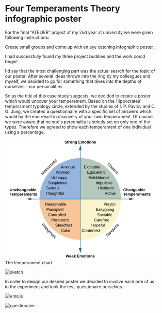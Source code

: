# Four Temperaments Theory infographic poster 

For the final "ATELIER" project of my 2nd year at university we were given following instructions:

Create small groups and come up with an eye catching infographic poster.

I had successfully found my three project buddies and the work could begin!

I'd say that the most challenging part was the actual search for the topic of our poster. After several ideas thrown into the ring by my colleagues and myself, we decided to go for something that dives into the depths of ourselves - our personalities.

So as the title of this case study suggests, we decided to create a poster which would uncover your temperament. Based on the Hippocrates' temperament typology circle, extended by the studies of I. P. Pavlov and C. G. Jung, we created a questionnaire with a specific set of answers which would by the end result in discovery of your own temperament. Of course we were aware that no one's personality is strictly set on only one of the types. Therefore we agreed to show each temperament of one individual using a percentage. 

![temperament-chart](./temperament-chart.jpg)
The temperament chart

![sketch](./sketch.jpg)

In order to design our desired poster we decided to involve each one of us in the experiment and took the test-questionaire ourselves. 


![emojis](./emojis.jpg)

![questionaire](./questionaire.jpg)



